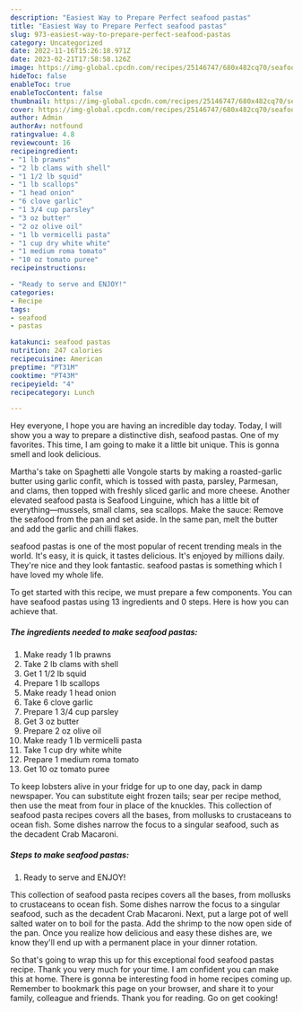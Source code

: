 ```yaml
---
description: "Easiest Way to Prepare Perfect seafood pastas"
title: "Easiest Way to Prepare Perfect seafood pastas"
slug: 973-easiest-way-to-prepare-perfect-seafood-pastas
category: Uncategorized
date: 2022-11-16T15:26:18.971Z
date: 2023-02-21T17:58:58.126Z
image: https://img-global.cpcdn.com/recipes/25146747/680x482cq70/seafood-pastas-recipe-main-photo.jpg
hideToc: false
enableToc: true
enableTocContent: false
thumbnail: https://img-global.cpcdn.com/recipes/25146747/680x482cq70/seafood-pastas-recipe-main-photo.jpg
cover: https://img-global.cpcdn.com/recipes/25146747/680x482cq70/seafood-pastas-recipe-main-photo.jpg
author: Admin
authorAv: notfound
ratingvalue: 4.8
reviewcount: 16
recipeingredient:
- "1 lb prawns"
- "2 lb clams with shell"
- "1 1/2 lb squid"
- "1 lb scallops"
- "1 head onion"
- "6 clove garlic"
- "1 3/4 cup parsley"
- "3 oz butter"
- "2 oz olive oil"
- "1 lb vermicelli pasta"
- "1 cup dry white white"
- "1 medium roma tomato"
- "10 oz tomato puree"
recipeinstructions:

- "Ready to serve and ENJOY!"
categories:
- Recipe
tags:
- seafood
- pastas

katakunci: seafood pastas 
nutrition: 247 calories
recipecuisine: American
preptime: "PT31M"
cooktime: "PT43M"
recipeyield: "4"
recipecategory: Lunch

---
```



Hey everyone, I hope you are having an incredible day today. Today, I will show you a way to prepare a distinctive dish, seafood pastas. One of my favorites. This time, I am going to make it a little bit unique. This is gonna smell and look delicious.

Martha&#39;s take on Spaghetti alle Vongole starts by making a roasted-garlic butter using garlic confit, which is tossed with pasta, parsley, Parmesan, and clams, then topped with freshly sliced garlic and more cheese. Another elevated seafood pasta is Seafood Linguine, which has a little bit of everything—mussels, small clams, sea scallops. Make the sauce: Remove the seafood from the pan and set aside. In the same pan, melt the butter and add the garlic and chilli flakes.

seafood pastas is one of the most popular of recent trending meals in the world. It's easy, it is quick, it tastes delicious. It's enjoyed by millions daily. They're nice and they look fantastic. seafood pastas is something which I have loved my whole life.


To get started with this recipe, we must prepare a few components. You can have seafood pastas using 13 ingredients and 0 steps. Here is how you can achieve that.

<!--inarticleads1-->

##### The ingredients needed to make seafood pastas:

1. Make ready 1 lb prawns
1. Take 2 lb clams with shell
1. Get 1 1/2 lb squid
1. Prepare 1 lb scallops
1. Make ready 1 head onion
1. Take 6 clove garlic
1. Prepare 1 3/4 cup parsley
1. Get 3 oz butter
1. Prepare 2 oz olive oil
1. Make ready 1 lb vermicelli pasta
1. Take 1 cup dry white white
1. Prepare 1 medium roma tomato
1. Get 10 oz tomato puree


To keep lobsters alive in your fridge for up to one day, pack in damp newspaper. You can substitute eight frozen tails; sear per recipe method, then use the meat from four in place of the knuckles. This collection of seafood pasta recipes covers all the bases, from mollusks to crustaceans to ocean fish. Some dishes narrow the focus to a singular seafood, such as the decadent Crab Macaroni. 

<!--inarticleads2-->

##### Steps to make seafood pastas:


1. Ready to serve and ENJOY!

This collection of seafood pasta recipes covers all the bases, from mollusks to crustaceans to ocean fish. Some dishes narrow the focus to a singular seafood, such as the decadent Crab Macaroni. Next, put a large pot of well salted water on to boil for the pasta. Add the shrimp to the now open side of the pan. Once you realize how delicious and easy these dishes are, we know they&#39;ll end up with a permanent place in your dinner rotation. 

So that's going to wrap this up for this exceptional food seafood pastas recipe. Thank you very much for your time. I am confident you can make this at home. There is gonna be interesting food in home recipes coming up. Remember to bookmark this page on your browser, and share it to your family, colleague and friends. Thank you for reading. Go on get cooking!
